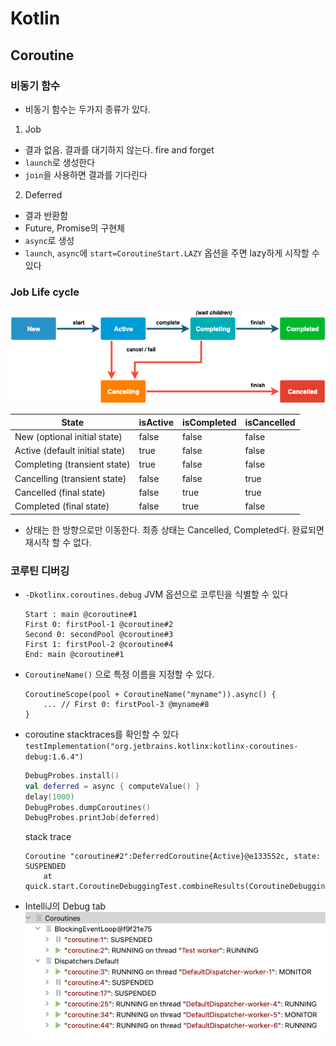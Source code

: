 # Kotlin

## Coroutine

### 비동기 함수
* 비동기 함수는 두가지 종류가 있다.
1. Job
  * 결과 없음. 결과를 대기하지 않는다. fire and forget
  * `launch`로 생성한다
  * `join`을 사용하면 결과를 기다린다
2. Deferred
  * 결과 반환함
  * Future, Promise의 구현체
  * `async`로 생성
  * `launch`, `async`에 `start=CoroutineStart.LAZY` 옵션을 주면 lazy하게 시작할 수 있다

### Job Life cycle

<img width="600" src="img/lifecycle.png">

|  State |  isActive |  isCompleted |  isCancelled |
|---|---|---|---|
|  New (optional initial state) |  false |  false |  false |
|  Active (default initial state) |  true |  false |  false |
|  Completing (transient state) |  true |  false |  false |
|  Cancelling (transient state) |  false |  false |  true |
|  Cancelled (final state) |  false |  true |  true |
|  Completed (final state) |  false |  true |  false |

  * 상태는 한 방향으로만 이동한다. 최종 상태는 Cancelled, Completed다. 완료되면 재시작 할 수 없다.

### 코루틴 디버깅
* `-Dkotlinx.coroutines.debug` JVM 옵션으로 코루틴을 식별할 수 있다
    ```
    Start : main @coroutine#1
    First 0: firstPool-1 @coroutine#2
    Second 0: secondPool @coroutine#3
    First 1: firstPool-2 @coroutine#4
    End: main @coroutine#1
    ```
* `CoroutineName()` 으로 특정 이름을 지정할 수 있다.
    ```
    CoroutineScope(pool + CoroutineName("myname")).async() {
        ... // First 0: firstPool-3 @myname#8
    }
    ```
* coroutine stacktraces를 확인할 수 있다
`testImplementation("org.jetbrains.kotlinx:kotlinx-coroutines-debug:1.6.4")`
    ```kt
    DebugProbes.install()
    val deferred = async { computeValue() }
    delay(1000)
    DebugProbes.dumpCoroutines()
    DebugProbes.printJob(deferred)
    ```
    stack trace
    ```
    Coroutine "coroutine#2":DeferredCoroutine{Active}@e133552c, state: SUSPENDED
        at quick.start.CoroutineDebuggingTest.combineResults(CoroutineDebuggingTest.kt:16)
    ```
* IntelliJ의 Debug tab
  <img width="600" src="img/debug.png">